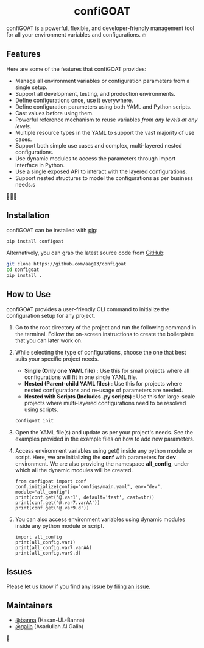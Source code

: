 <h1 align="center"> confiGOAT </h1>

confiGOAT is a powerful, flexible, and developer-friendly management tool for all your 
environment variables and configurations. 🔥

## Features
Here are some of the features that confiGOAT provides:

- Manage all environment variables or configuration parameters from a single setup.
- Support all development, testing, and production environments.
- Define configurations once, use it everywhere.
- Define configuration parameters using both YAML and Python scripts.
- Cast values before using them.
- Powerful reference mechanism to reuse variables *from any levels at any levels*.
- Multiple resource types in the YAML to support the vast majority of use cases.
- Support both simple use cases and complex, multi-layered nested configurations.
- Use dynamic modules to access the parameters through import interface in Python.
- Use a single exposed API to interact with the layered configurations.
- Support nested structures to model the configurations as per business needs.s

🎉🚀🌟

## Installation

confiGOAT can be installed with [pip](https://pip.pypa.io):

```bash
pip install configoat
```

Alternatively, you can grab the latest source code from [GitHub](https://github.com/aag13/configoat):

```bash
git clone https://github.com/aag13/configoat
cd configoat
pip install .
```

## How to Use

confiGOAT provides a user-friendly CLI command to initialize the configuration setup
for any project. 

1. Go to the root directory of the project and run the following command 
in the terminal. Follow the on-screen instructions to create the boilerplate that you 
can later work on. 

2. While selecting the type of configurations, choose the one that
best suits your specific project needs.
   - **Single (Only one YAML file)** : Use this for small projects where all configurations will fit in one single YAML file.
   - **Nested (Parent-child YAML files)** : Use this for projects where nested configurations and re-usage of parameters are needed.
   - **Nested with Scripts (Includes .py scripts)** : Use this for large-scale projects where multi-layered configurations need to be resolved using scripts.

    ```bash
    configoat init
    ```

3. Open the YAML file(s) and update as per your project's needs. See the examples provided
in the example files on how to add new parameters.

4. Access environment variables using get() inside any python module or script. Here, 
we are initializing the **conf** with parameters for **dev** environment. We are also
providing the namespace **all_config**, under which all the dynamic modules will be created.

    ```python3
    from configoat import conf
    conf.initialize(config="configs/main.yaml", env="dev", module="all_config")
    print(conf.get('@.var1', default='test', cast=str))
    print(conf.get('@.var7.varAA'))
    print(conf.get('@.var9.d'))
    ```

5. You can also access environment variables using dynamic modules inside any python module or script.
    ```python3
    import all_config
    print(all_config.var1)
    print(all_config.var7.varAA)
    print(all_config.var9.d)
    ```

## Issues

Please let us know if you find any issue by [filing an issue.](https://github.com/aag13/configoat/issues)

## Maintainers

- [@banna](https://github.com/Hasan-Ul-Banna) (Hasan-UL-Banna)
- [@galib](https://github.com/aag13) (Asadullah Al Galib)

👋



